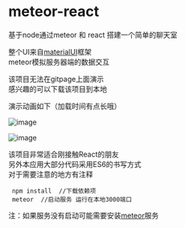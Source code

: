 # meteor-react


基于node通过meteor 和 react 搭建一个简单的聊天室

整个UI来自[materialUI](http://www.material-ui.com/)框架   
meteor模拟服务器端的数据交互  

该项目无法在gitpage上面演示    
感兴趣的可以下载该项目到本地

演示动画如下（加载时间有点长哦）  

![image](https://raw.githubusercontent.com/jacecao/gif-img/master/demo-1.gif)   

![image](http://thumbnail0.baidupcs.com/thumbnail/f27c2c01a114d228f610e54404af4560?fid=4010390245-250528-78194571272110&time=1471417200&rt=sh&sign=FDTAER-DCb740ccc5511e5e8fedcff06b081203-1eZWW3LxJWgAsFzCyw9%2FFi7e2yE%3D&expires=2h&chkv=0&chkbd=0&chkpc=&dp-logid=661633763&dp-callid=0&size=c850_u580&quality=100)

该项目非常适合刚接触React的朋友  
另外本应用大部分代码采用ES6的书写方式  
对于需要注意的地方有注释


``` 
 npm install  //下载依赖项   
 meteor  //启动服务 运行在本地3000端口
 ```
 
 注：如果服务没有启动可能需要安装[meteor](https://www.meteor.com/)服务  
